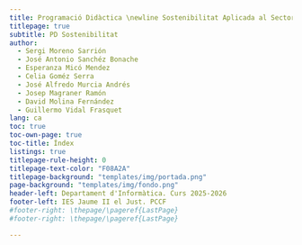 ```yaml
---
title: Programació Didàctica \newline Sostenibilitat Aplicada al Sector Productiu
titlepage: true
subtitle: PD Sostenibilitat
author:
  - Sergi Moreno Sarrión
  - José Antonio Sanchéz Bonache
  - Esperanza Micó Mendez
  - Celia Goméz Serra
  - José Alfredo Murcia Andrés
  - Josep Magraner Ramón
  - David Molina Fernández
  - Guillermo Vidal Frasquet
lang: ca
toc: true
toc-own-page: true
toc-title: Índex
listings: true
titlepage-rule-height: 0
titlepage-text-color: "F08A2A"
titlepage-background: "templates/img/portada.png"
page-background: "templates/img/fondo.png"
header-left: Departament d'Informàtica. Curs 2025-2026
footer-left: IES Jaume II el Just. PCCF
#footer-right: \thepage/\pageref{LastPage}
#footer-right: \thepage/\pageref{LastPage}

---
```

